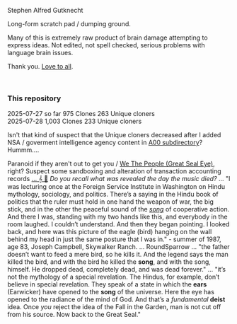 Stephen Alfred Gutknecht

Long-form scratch pad / dumping ground.

Many of this is extremely raw product of brain damage attempting to express ideas. Not edited, not spell checked, serious problems with language brain issues.

Thank you. [Love to all](Quotes_Pile/Specific/MLKjr_revolution_of_values.md).

&nbsp;

### This repository 

2025-07-27 so far 975 Clones 263 Unique cloners     
2025-07-28 1,003 Clones 233 Unique cloners

Isn't that kind of suspect that the Unique cloners decreased after I added NSA / goverment intelligence agency content in [A00 subdirectory](A00)? Hummm....

Paranoid if they aren't out to get you / [We The People (Great Seal Eye)](https://en.wikipedia.org/wiki/Reality_Winner), right? Suspect some sandboxing and alteration of transaction accounting records [… 𝄞 🎸](https://www.youtube.com/watch?v=X4RDB-mMDJg) *Do you recall what was revealed the day the music died?* … "I was lecturing once at the Foreign Service Institute in Washington on Hindu mythology, sociology, and politics. There’s a saying in the Hindu book of politics that the ruler must hold in one hand the weapon of war, the big stick, and in the other the peaceful sound of the [*song*](https://www.ulysseswhiskey.com/post/james-joyce-s-love-for-music-is-intricately-woven-into-the-fabric-of-ulysses) of cooperative action. And there I was, standing with my two hands like this, and everybody in the room laughed. I couldn’t understand. And then they began pointing. I looked back, and here was this picture of the eagle (bird) hanging on the wall behind my head in just the same posture that I was in." - summer of 1987, age 83, Joseph Campbell, Skywalker Ranch. … RoundSparrow … "the father doesn’t want to feed a mere bird, so he kills it. And the legend says the man killed the bird, and with the bird he killed the **song**, and with the song, himself. He dropped dead, completely dead, and was dead forever." … "it’s not the mythology of a special revelation. The Hindus, for example, don’t believe in special revelation. They speak of a state in which the **ears** (Earwicker) have opened to the **song** of the universe. Here the eye has opened to the radiance of the mind of God. And that’s a *fundamental* **deist** idea. Once *you* reject the idea of the Fall in the Garden, man is not cut off from his source. Now back to the Great Seal."


